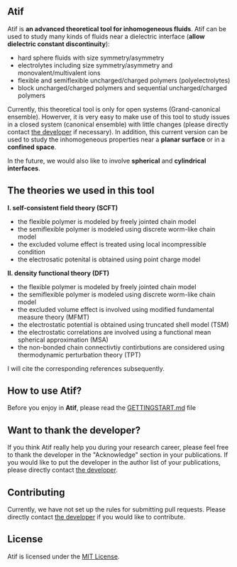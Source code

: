 ## Atif
Atif is **an advanced theoretical tool for inhomogeneous fluids**. Atif can be used to study many kinds of fluids near a dielectric interface (**allow dielectric constant discontinuity**):
* hard sphere fluids with size symmetry/asymmetry 
* electrolytes including size symmetry/asymmetry and monovalent/multivalent ions
* flexible and semiflexible uncharged/charged polymers (polyelectrolytes)
* block uncharged/charged polymers and sequential uncharged/charged polymers

Currently, this theoretical tool is only for open systems (Grand-canonical ensemble). Howerver, it is very easy to make use of this tool to study issues in a closed system (canonical ensemble) with little changes (please directly contact [the developer](https://github.com/jiangj-physchem) if necessary). In addition, this current version can be used to study the inhomogeneous properties near a **planar surface** or in a **confined space**. 

In the future, we would also like to involve **spherical** and **cylindrical interfaces**.

## The theories we used in this tool

**I. self-consistent field theory (SCFT)** 
* the flexible polymer is modeled by freely jointed chain model
* the semiflexible polymer is modeled using discrete worm-like chain model
* the excluded volume effect is treated using local incompressible condition
* the electrosatic potenital is obtained using point charge model

**II. density functional theory (DFT)**
* the flexible polymer is modeled by freely jointed chain model
* the semiflexible polymer is modeled using discrete worm-like chain model
* the excluded volume effect is involved using modified fundamental measure theory (MFMT)
* the electrostatic potential is obtained using truncated shell model (TSM)
* the electrostatic correlations are involved using a functional mean spherical approximation (MSA)
* the non-bonded chain connectivtiy contirbutions are considered using thermodynamic perturbation theory (TPT)

I will cite the corresponding references subsequently.

## How to use Atif?
Before you enjoy in **Atif**, please read the [GETTINGSTART.md](GETTINGSTART.md) file 

## Want to thank the developer?
If you think Atif really help you during your research career, please feel free to thank the developer in the "Acknowledge" section in your publications. If you would like to put the developer in the author list of your publications, please directly contact [the developer](https://github.com/jiangj-physchem).

## Contributing

Currently, we have not set up the rules for submitting pull requests. Please directly contact [the developer](https://github.com/jiangj-physchem) if you would like to contribute.

## License

Atif is licensed under the [MIT License](LICENSE.md).
